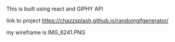 This is built using react and GIPHY API 

link to project https://chazzsplash.github.io/randomgifgenerator/

my wireframe is IMG_6241.PNG